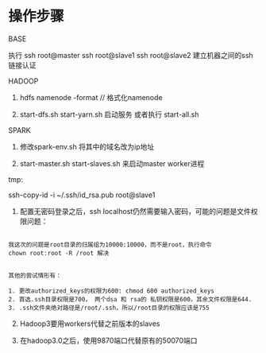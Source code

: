 # 操作步骤

BASE

执行 
ssh root@master
ssh root@slave1
ssh root@slave2
建立机器之间的ssh链接认证

HADOOP

1. hdfs namenode -format // 格式化namenode

2. start-dfs.sh start-yarn.sh 启动服务 或者执行 start-all.sh



SPARK

1. 修改spark-env.sh 将其中的域名改为ip地址

2. start-master.sh start-slaves.sh 来启动master worker进程


tmp:

ssh-copy-id -i ~/.ssh/id_rsa.pub root@slave1



1. 配置无密码登录之后，ssh localhost仍然需要输入密码，可能的问题是文件权限问题：
```

我这次的问题是root目录的归属组为10000:10000，而不是root，执行命令
chown root:root -R /root 解决


其他的尝试情形有：

1. 更改authorized_keys的权限为600: chmod 600 authorized_keys
2. 首选.ssh目录权限是700， 两个dsa 和 rsa的 私钥权限是600，其余文件权限是644.
3. .ssh文件夹绝对路径是/root/.ssh，所以/root目录的权限应该是755

```

2. Hadoop3要用workers代替之前版本的slaves

3. 在hadoop3.0之后，使用9870端口代替原有的50070端口
